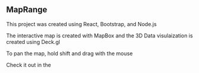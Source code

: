 ## MapRange

This project was created using React, Bootstrap, and Node.js

The interactive map is created with MapBox and the 3D Data visulaization is created using Deck.gl

To pan the map, hold shift and drag with the mouse

Check it out in the 


